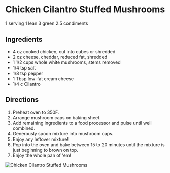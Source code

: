 # Chicken Cilantro Stuffed Mushrooms

1 serving
1 lean
3 green
2.5 condiments

## Ingredients
* 4 oz cooked chicken, cut into cubes or shredded
* 2 oz cheese, cheddar, reduced fat, shredded 
* 1 1/2 cups whole white mushrooms, stems removed 
* 1/4 tsp salt 
* 1/8 tsp pepper 
* 1 Tbsp low-fat cream cheese
* 1/4 c Cilantro 

## Directions
1. Preheat oven to 350F. 
2. Arrange mushroom caps on baking sheet. 
3. Add remaining ingredients to a food processor and pulse until well combined. 
4. Generously spoon mixture into mushroom caps. 
5. Enjoy any leftover mixture! 
6. Pop into the oven and bake between 15 to 20 minutes until the mixture is just beginning to brown on top. 
7. Enjoy the whole pan of 'em!

![Chicken Cilantro Stuffed Mushrooms](./Chicken%20Cilantro%20Stuffed%20Mushrooms.png)

